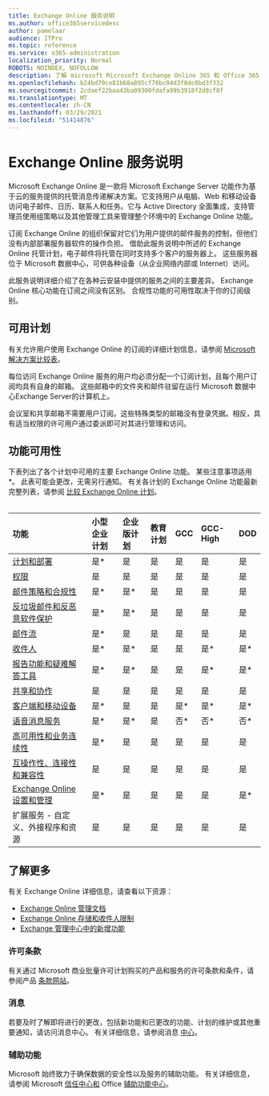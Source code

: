 ```yaml
---
title: Exchange Online 服务说明
ms.author: office365servicedesc
author: pamelaar
audience: ITPro
ms.topic: reference
ms.service: o365-administration
localization_priority: Normal
ROBOTS: NOINDEX, NOFOLLOW
description: 了解 microsoft Microsoft Exchange Online 365 和 Office 365 计划中的服务功能可用性。
ms.openlocfilehash: b24bd70ce81b68a895cf70bc04d3f8dc0bd3f332
ms.sourcegitcommit: 2cdaef22baa43ba09300fdafa99b3918f2d8cf8f
ms.translationtype: MT
ms.contentlocale: zh-CN
ms.lasthandoff: 03/29/2021
ms.locfileid: "51414876"
---
```

# <a name="exchange-online-service-description"></a>Exchange Online 服务说明

Microsoft Exchange Online 是一款将 Microsoft Exchange Server 功能作为基于云的服务提供的托管消息传递解决方案。它支持用户从电脑、Web 和移动设备访问电子邮件、日历、联系人和任务。它与 Active Directory 全面集成，支持管理员使用组策略以及其他管理工具来管理整个环境中的 Exchange Online 功能。
  
订阅 Exchange Online 的组织保留对它们为用户提供的邮件服务的控制，但他们没有内部部署服务器软件的操作负担。 借助此服务说明中所述的 Exchange Online 托管计划，电子邮件将托管在同时支持多个客户的服务器上。 这些服务器位于 Microsoft 数据中心，可供各种设备（从企业网络内部或 Internet）访问。

此服务说明详细介绍了在各种云安装中提供的服务之间的主要差异。 Exchange Online 核心功能在订阅之间没有区别。 合规性功能的可用性取决于你的订阅级别。
  
## <a name="available-plans"></a>可用计划

有关允许用户使用 Exchange Online 的订阅的详细计划信息，请参阅 [Microsoft 解决方案比较表](https://go.microsoft.com/fwlink/?linkid=2139145)。

每位访问 Exchange Online 服务的用户均必须分配一个订阅计划，且每个用户订阅均具有自身的邮箱。 这些邮箱中的文件夹和邮件驻留在运行 Microsoft 数据中心Exchange Server的计算机上。
  
会议室和共享邮箱不需要用户订阅。这些特殊类型的邮箱没有登录凭据。相反，具有适当权限的许可用户通过委派即可对其进行管理和访问。

## <a name="feature-availability"></a>功能可用性

下表列出了各个计划中可用的主要 Exchange Online 功能。 某些注意事项适用*。 此表可能会更改，无需另行通知。 有关各计划的 Exchange Online 功能最新完整列表，请参阅 [比较 Exchange Online 计划](https://www.microsoft.com/microsoft-365/exchange/compare-microsoft-exchange-online-plans)。<br><br>
  
| 功能 | 小型企业计划 | 企业版计划 | 教育计划 | GCC | GCC-High | DOD | 
|:-----|:-----|:-----|:-----|:-----|:-----|:-----|
|[计划和部署](planning-and-deployment.md)|是*|是|是|是|是|是|
|[权限](permissions.md)|是|是|是|是|是|是|
|[邮件策略和合规性](message-policy-and-compliance.md)|是*|是*|是|是|是|是|
|[反垃圾邮件和反恶意软件保护](anti-spam-and-anti-malware-protection.md)|是*|是*|是|是|是|是|
|[邮件流](mail-flow.md)|是*|是|是|是|是|是|
|[收件人](recipients.md)|是*|是*|是|是|是*|是*|
|[报告功能和疑难解答工具](reporting-features-and-troubleshooting-tools.md)|是*|是*|是|是|是*|是*|
|[共享和协作](sharing-and-collaboration.md)|是|是|是|是|是|是|
|[客户端和移动设备](clients-and-mobile-devices.md)|是*|是|是|是*|是*|是*|
|[语音消息服务](voice-message-services.md)|是*|是*|是|否*|否*|否*|
|[高可用性和业务连续性](high-availability-and-business-continuity.md)|是*|是|是|是|是|是|
|[互操作性、连接性和兼容性](interoperability-connectivity-and-compatibility.md)|是|是|是|是|是|是|
|[Exchange Online 设置和管理](exchange-online-setup-and-administration.md)|是*|是|是|是|是|是*|
|扩展服务 - 自定义、外接程序和资源|是|是|是|是|是|是|

## <a name="learn-more"></a>了解更多

有关 Exchange Online 详细信息，请查看以下资源：

- [Exchange Online 管理文档](/exchange/exchange-online)
- [Exchange Online 存储和收件人限制](exchange-online-limits.md)
- [Exchange 管理中心中的新增功能](/exchange/whats-new)

### <a name="licensing-terms"></a>许可条款

有关通过 Microsoft 商业批量许可计划购买的产品和服务的许可条款和条件，请参阅产品 [条款网站](https://www.microsoft.com/licensing/terms/)。 

### <a name="messaging"></a>消息 

若要及时了解即将进行的更改，包括新功能和已更改的功能、计划的维护或其他重要通知，请访问消息中心。 有关详细信息，请参阅消息 [中心](/microsoft-365/admin/manage/message-center)。

### <a name="accessibility"></a>辅助功能

Microsoft 始终致力于确保数据的安全性以及服务的辅助功能。 有关详细信息，请参阅 Microsoft [信任中心和](https://www.microsoft.com/trust-center) Office [辅助功能中心](https://support.office.com/article/ecab0fcf-d143-4fe8-a2ff-6cd596bddc6d)。
